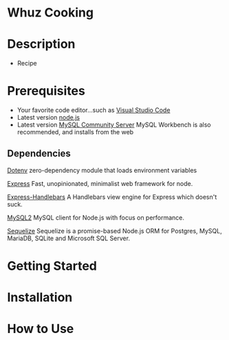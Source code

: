 # Whuz Cooking

# Description

- Recipe 

# Prerequisites

- Your favorite code editor...such as [Visual Studio Code](https://code.visualstudio.com/)
- Latest version [node.js](https://nodejs.org/en/)
- Latest version [MySQL Community Server](https://dev.mysql.com/downloads/) MySQL Workbench is also recommended, and installs from the web

## Dependencies

[Dotenv](https://www.npmjs.com/package/dotenv) zero-dependency module that loads environment variables

[Express](https://www.npmjs.com/package/express) Fast, unopinionated, minimalist web framework for node.

[Express-Handlebars](https://www.npmjs.com/package/express-handlebars) A Handlebars view engine for Express which doesn't suck.

[MySQL2](https://www.npmjs.com/package/mysql2) MySQL client for Node.js with focus on performance.

[Sequelize](https://www.npmjs.com/package/sequelize) Sequelize is a promise-based Node.js ORM for Postgres, MySQL, MariaDB, SQLite and Microsoft SQL Server.



# Getting Started

# Installation

# How to Use
